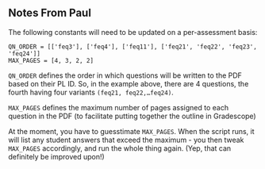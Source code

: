 ## Notes From Paul

The following constants will need to be updated on a per-assessment basis:

```
QN_ORDER = [['feq3'], ['feq4'], ['feq11'], ['feq21', 'feq22', 'feq23', 'feq24']]
MAX_PAGES = [4, 3, 2, 2]
```

`QN_ORDER` defines the order in which questions will be written to the PDF based on their PL ID. So, in the example above, there are 4 questions, the fourth having four variants `(feq21, feq22,…feq24)`.

`MAX_PAGES` defines the maximum number of pages assigned to each question in the PDF (to facilitate putting together the outline in Gradescope)

At the moment, you have to guesstimate `MAX_PAGES`. When the script runs, it will list any student answers that exceed the maximum - you then tweak `MAX_PAGES` accordingly, and run the whole thing again. (Yep, that can definitely be improved upon!)
